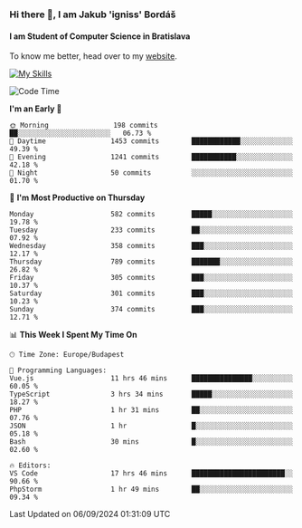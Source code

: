 ### Hi there 👋, I am Jakub 'igniss' Bordáš

#### I am Student of Computer Science in Bratislava
To know me better, head over to my [website](https://bordas.sk).

[![My Skills](https://skillicons.dev/icons?i=js,html,css,figma,svelte,java,kotlin,python,postgresql,typescript,nest,nodejs)](https://bordas.sk)


<!--START_SECTION:waka-->
![Code Time](http://img.shields.io/badge/Code%20Time-1%2C516%20hrs%2015%20mins-blue)

**I'm an Early 🐤** 

```text
🌞 Morning                198 commits         ██░░░░░░░░░░░░░░░░░░░░░░░   06.73 % 
🌆 Daytime                1453 commits        ████████████░░░░░░░░░░░░░   49.39 % 
🌃 Evening                1241 commits        ███████████░░░░░░░░░░░░░░   42.18 % 
🌙 Night                  50 commits          ░░░░░░░░░░░░░░░░░░░░░░░░░   01.70 % 
```
📅 **I'm Most Productive on Thursday** 

```text
Monday                   582 commits         █████░░░░░░░░░░░░░░░░░░░░   19.78 % 
Tuesday                  233 commits         ██░░░░░░░░░░░░░░░░░░░░░░░   07.92 % 
Wednesday                358 commits         ███░░░░░░░░░░░░░░░░░░░░░░   12.17 % 
Thursday                 789 commits         ███████░░░░░░░░░░░░░░░░░░   26.82 % 
Friday                   305 commits         ███░░░░░░░░░░░░░░░░░░░░░░   10.37 % 
Saturday                 301 commits         ███░░░░░░░░░░░░░░░░░░░░░░   10.23 % 
Sunday                   374 commits         ███░░░░░░░░░░░░░░░░░░░░░░   12.71 % 
```


📊 **This Week I Spent My Time On** 

```text
🕑︎ Time Zone: Europe/Budapest

💬 Programming Languages: 
Vue.js                   11 hrs 46 mins      ███████████████░░░░░░░░░░   60.05 % 
TypeScript               3 hrs 34 mins       █████░░░░░░░░░░░░░░░░░░░░   18.27 % 
PHP                      1 hr 31 mins        ██░░░░░░░░░░░░░░░░░░░░░░░   07.76 % 
JSON                     1 hr                █░░░░░░░░░░░░░░░░░░░░░░░░   05.18 % 
Bash                     30 mins             █░░░░░░░░░░░░░░░░░░░░░░░░   02.60 % 

🔥 Editors: 
VS Code                  17 hrs 46 mins      ███████████████████████░░   90.66 % 
PhpStorm                 1 hr 49 mins        ██░░░░░░░░░░░░░░░░░░░░░░░   09.34 % 
```


 Last Updated on 06/09/2024 01:31:09 UTC
<!--END_SECTION:waka-->
